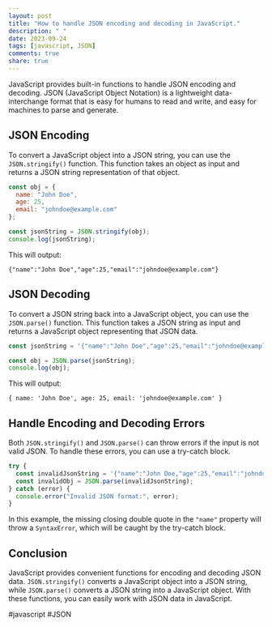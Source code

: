 ```yaml
---
layout: post
title: "How to handle JSON encoding and decoding in JavaScript."
description: " "
date: 2023-09-24
tags: [javascript, JSON]
comments: true
share: true
---
```


JavaScript provides built-in functions to handle JSON encoding and decoding. JSON (JavaScript Object Notation) is a lightweight data-interchange format that is easy for humans to read and write, and easy for machines to parse and generate.

## JSON Encoding
To convert a JavaScript object into a JSON string, you can use the `JSON.stringify()` function. This function takes an object as input and returns a JSON string representation of that object.

```javascript
const obj = {
  name: "John Doe",
  age: 25,
  email: "johndoe@example.com"
};

const jsonString = JSON.stringify(obj);
console.log(jsonString);
```

This will output:
```plaintext
{"name":"John Doe","age":25,"email":"johndoe@example.com"}
```

## JSON Decoding
To convert a JSON string back into a JavaScript object, you can use the `JSON.parse()` function. This function takes a JSON string as input and returns a JavaScript object representing that JSON data.

```javascript
const jsonString = '{"name":"John Doe","age":25,"email":"johndoe@example.com"}';

const obj = JSON.parse(jsonString);
console.log(obj);
```

This will output:
```plaintext
{ name: 'John Doe', age: 25, email: 'johndoe@example.com' }
```

## Handle Encoding and Decoding Errors
Both `JSON.stringify()` and `JSON.parse()` can throw errors if the input is not valid JSON. To handle these errors, you can use a try-catch block.

```javascript
try {
  const invalidJsonString = '{"name":"John Doe,"age":25,"email":"johndoe@example.com"}';
  const invalidObj = JSON.parse(invalidJsonString);
} catch (error) {
  console.error("Invalid JSON format:", error);
}
```

In this example, the missing closing double quote in the `"name"` property will throw a `SyntaxError`, which will be caught by the try-catch block.

## Conclusion
JavaScript provides convenient functions for encoding and decoding JSON data. `JSON.stringify()` converts a JavaScript object into a JSON string, while `JSON.parse()` converts a JSON string into a JavaScript object. With these functions, you can easily work with JSON data in JavaScript.

#javascript #JSON